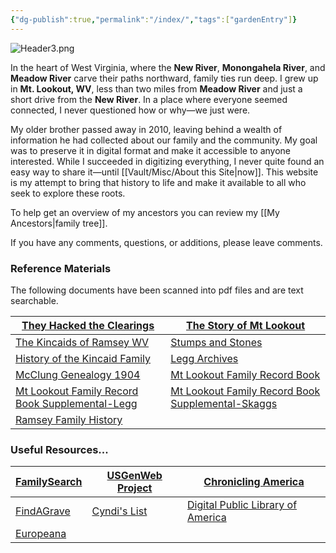 ```yaml
---
{"dg-publish":true,"permalink":"/index/","tags":["gardenEntry"]}
---
```


![Header3.png](/img/user/assets/Header3.png)





In the heart of West Virginia, where the **New River**, **Monongahela River**, and **Meadow River** carve their paths northward, family ties run deep. I grew up in **Mt. Lookout, WV**, less than two miles from **Meadow River** and just a short drive from the **New River**. In a place where everyone seemed connected, I never questioned how or why—we just were.

My older brother passed away in 2010, leaving behind a wealth of information he had collected about our family and the community. My goal was to preserve it in digital format and make it accessible to anyone interested. While I succeeded in digitizing everything, I never quite found an easy way to share it—until [[Vault/Misc/About this Site\|now]]. This website is my attempt to bring that history to life and make it available to all who seek to explore these roots.

To help get an overview of my ancestors you can review my [[My Ancestors\|family tree]].

If you have any comments, questions, or additions, please leave comments.

### Reference Materials

The following documents have been scanned into pdf files and are text searchable.

| [They Hacked the Clearings](https://drive.google.com/file/d/0B0oZv34v0ajXaGwwYzJENDZwaDg/view?usp=sharing&resourcekey=0-0m1j2Of9c7zyWLrlfdyAZA)                          | [The Story of Mt Lookout](https://drive.google.com/file/d/0B0oZv34v0ajXNGJBMzB5NFZWLTA/view?usp=sharing&resourcekey=0-hcU8xApVTo4BZptpwRhBow)                              |
| ------------------------------------------------------------------------------------------------------------------------------------------------------------------------ | -------------------------------------------------------------------------------------------------------------------------------------------------------------------------- |
| [The Kincaids of Ramsey WV](https://drive.google.com/file/d/0B0oZv34v0ajXS0RIRzU3VWt0NnM/view?usp=sharing&resourcekey=0-UJgjTLOde1dIhxzdDUaL-g)                          | [Stumps and Stones](https://drive.google.com/file/d/0B0oZv34v0ajXTWZQSTZlTGttcms/view?usp=sharing&resourcekey=0-XaX3qwC98_LK95s3xRtuow)                                    |
| [History of the Kincaid Family](https://drive.google.com/file/d/0B0oZv34v0ajXVUstZkJEV2hUdW8/view?usp=drive_link&resourcekey=0-gyR8XsVV5zkjlqS8Sd_HRw)                   | [Legg Archives](https://drive.google.com/file/d/0B0oZv34v0ajXdmloZDlQbjZMV0k/view?usp=drive_link&resourcekey=0-tdP1z0sA_g0M3_1hXEoNzQ)                                     |
| [McClung Genealogy 1904](https://drive.google.com/file/d/0B0oZv34v0ajXUWNUVmVwTUNhZ1E/view?usp=drive_link&resourcekey=0-GGNON3kTqpLoMdz3hRxyPQ)                          | [Mt Lookout Family Record Book](https://drive.google.com/file/d/0B0oZv34v0ajXQXdIRFhULU0ySWM/view?usp=drive_link&resourcekey=0-q6z_POF66AcZ3lzhcsSGVA)                     |
| [Mt Lookout Family Record Book Supplemental-Legg](https://drive.google.com/file/d/0B0oZv34v0ajXeW41RmNiXzNaclE/view?usp=drive_link&resourcekey=0-CUS8XvkyaIqXCH9YbF3XCA) | [Mt Lookout Family Record Book Supplemental-Skaggs](https://drive.google.com/file/d/0B0oZv34v0ajXTHZSTktPeVNwRU0/view?usp=drive_link&resourcekey=0-_Ya_ctt1CBER4RuJwNKFqQ) |
| [Ramsey Family History](https://drive.google.com/file/d/0B0oZv34v0ajXejR4V3pqMlB6UEk/view?usp=drive_link&resourcekey=0-aRa0H6wsvVjU9uv38-PDLQ)                           |                                                                                                                                                                            |

### Useful Resources...

| [FamilySearch](https://www.familysearch.org/) | [USGenWeb Project](http://www.usgenweb.org/) | [Chronicling America](https://chroniclingamerica.loc.gov/) |
| --------------------------------------------- | -------------------------------------------- | ---------------------------------------------------------- |
| [FindAGrave](https://www.findagrave.com/)     | [Cyndi's List](https://www.cyndislist.com/)  | [Digital Public Library of America](https://dp.la/)        |
| [Europeana](https://www.europeana.eu/en)      |                                              |                                                            |

